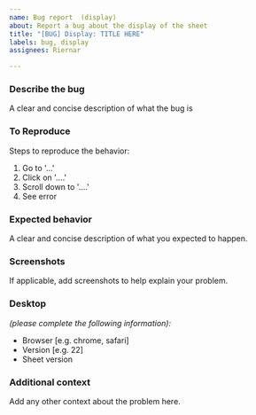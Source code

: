 ```yaml
---
name: Bug report  (display)
about: Report a bug about the display of the sheet
title: "[BUG] Display: TITLE HERE"
labels: bug, display
assignees: Riernar

---
```


### Describe the bug
A clear and concise description of what the bug is

### To Reproduce
Steps to reproduce the behavior:
1. Go to '...'
2. Click on '....'
3. Scroll down to '....'
4. See error

### Expected behavior
A clear and concise description of what you expected to happen.

### Screenshots
If applicable, add screenshots to help explain your problem.

### Desktop
*(please complete the following information):*
 - Browser [e.g. chrome, safari]
 - Version [e.g. 22]
- Sheet version

### Additional context
Add any other context about the problem here.
